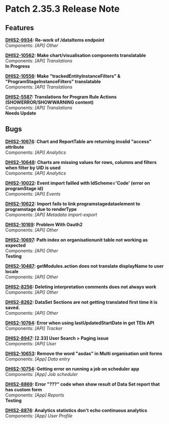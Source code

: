 # Patch 2.35.3 Release Note

## Features

**[DHIS2-9934](https://jira.dhis2.org/browse/DHIS2-9934): Re-work of /dataItems endpoint**  
Components: _[API] Other_

**[DHIS2-10562](https://jira.dhis2.org/browse/DHIS2-10562): Make chart/visualisation components translatable**  
Components: _[API] Translations_  
**In Progress**

**[DHIS2-10556](https://jira.dhis2.org/browse/DHIS2-10556): Make "trackedEntityInstanceFilters" & "ProgramStageInstanceFilters" translatable**  
Components: _[API] Translations_

**[DHIS2-5587](https://jira.dhis2.org/browse/DHIS2-5587): Translations for Program Rule Actions (SHOWERROR/SHOWWARNING content)**  
Components: _[API] Translations_  
**Needs Update**

## Bugs

**[DHIS2-10674](https://jira.dhis2.org/browse/DHIS2-10674): Chart and ReportTable are returning invalid "access" attribute**  
Components: _[API] Analytics_

**[DHIS2-10648](https://jira.dhis2.org/browse/DHIS2-10648): Charts are missing values for rows, columns and filters when filter by UID is used**  
Components: _[API] Analytics_

**[DHIS2-10022](https://jira.dhis2.org/browse/DHIS2-10022): Event import failled with IdScheme='Code' (error on programStage id)**  
Components: _[API] Events_

**[DHIS2-10622](https://jira.dhis2.org/browse/DHIS2-10622): Import fails to link programstagedataelement to programstage due to renderType**  
Components: _[API] Metadata import-export_

**[DHIS2-10169](https://jira.dhis2.org/browse/DHIS2-10169): Problem With Oauth2**  
Components: _[API] Other_

**[DHIS2-10697](https://jira.dhis2.org/browse/DHIS2-10697): Path index on organisationunit table not working as expected**  
Components: _[API] Other_  
**Testing**

**[DHIS2-10487](https://jira.dhis2.org/browse/DHIS2-10487): getModules.action does not translate displayName to user locale**  
Components: _[API] Other_

**[DHIS2-8256](https://jira.dhis2.org/browse/DHIS2-8256): Deleting interpretation comments does not always work**  
Components: _[API] Other_

**[DHIS2-8262](https://jira.dhis2.org/browse/DHIS2-8262): DataSet Sections are not getting translated first time it is saved.**  
Components: _[API] Other_

**[DHIS2-10764](https://jira.dhis2.org/browse/DHIS2-10764): Error when using lastUpdatedStartDate in get TEIs API**  
Components: _[API] Tracker_

**[DHIS2-8947](https://jira.dhis2.org/browse/DHIS2-8947): [2.33] User Search > Paging issue**  
Components: _[API] User_

**[DHIS2-10653](https://jira.dhis2.org/browse/DHIS2-10653): Remove the word "asdas" in Multi organisation unit forms**  
Components: _[App] Data entry_

**[DHIS2-10754](https://jira.dhis2.org/browse/DHIS2-10754): Getting error on running a job on scheduler app**  
Components: _[App] Job scheduler_

**[DHIS2-8869](https://jira.dhis2.org/browse/DHIS2-8869): Error "???" code when show result of Data Set report that has custom form**  
Components: _[App] Reports_  
**Testing**

**[DHIS2-8874](https://jira.dhis2.org/browse/DHIS2-8874): Analytics statistics don't echo continuous analytics**  
Components: _[App] User Profile_

